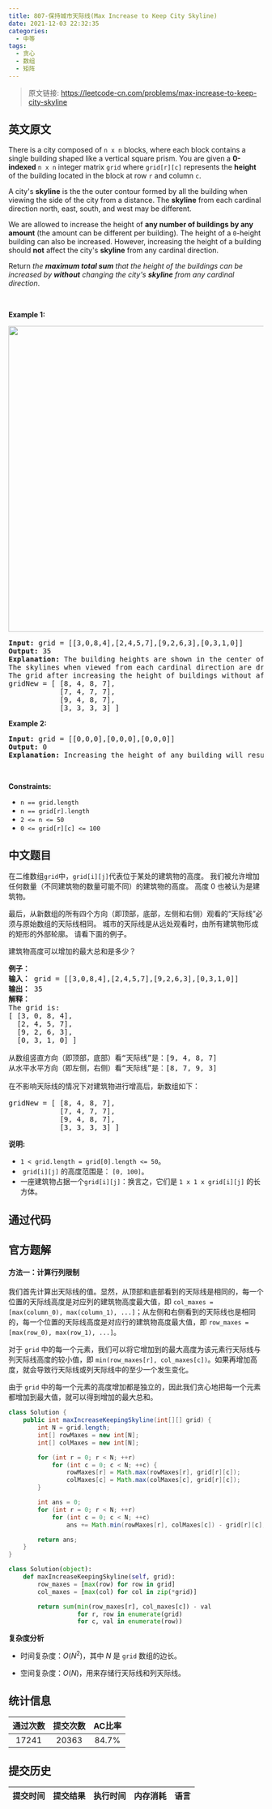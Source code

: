 ```yaml
---
title: 807-保持城市天际线(Max Increase to Keep City Skyline)
date: 2021-12-03 22:32:35
categories:
  - 中等
tags:
  - 贪心
  - 数组
  - 矩阵
---
```


> 原文链接: https://leetcode-cn.com/problems/max-increase-to-keep-city-skyline


## 英文原文
<div><p>There is a city composed of <code>n x n</code> blocks, where each block contains a single building shaped like a vertical square prism. You are given a <strong>0-indexed</strong> <code>n x n</code> integer matrix <code>grid</code> where <code>grid[r][c]</code> represents the <strong>height</strong> of the building located in the block at row <code>r</code> and column <code>c</code>.</p>

<p>A city&#39;s <strong>skyline</strong> is the the outer contour formed by all the building when viewing the side of the city from a distance. The <strong>skyline</strong> from each cardinal direction north, east, south, and west may be different.</p>

<p>We are allowed to increase the height of <strong>any number of buildings by any amount</strong> (the amount can be different per building). The height of a <code>0</code>-height building can also be increased. However, increasing the height of a building should <strong>not</strong> affect the city&#39;s <strong>skyline</strong> from any cardinal direction.</p>

<p>Return <em>the <strong>maximum total sum</strong> that the height of the buildings can be increased by <strong>without</strong> changing the city&#39;s <strong>skyline</strong> from any cardinal direction</em>.</p>

<p>&nbsp;</p>
<p><strong>Example 1:</strong></p>
<img alt="" src="https://assets.leetcode.com/uploads/2021/06/21/807-ex1.png" style="width: 700px; height: 603px;" />
<pre>
<strong>Input:</strong> grid = [[3,0,8,4],[2,4,5,7],[9,2,6,3],[0,3,1,0]]
<strong>Output:</strong> 35
<strong>Explanation:</strong> The building heights are shown in the center of the above image.
The skylines when viewed from each cardinal direction are drawn in red.
The grid after increasing the height of buildings without affecting skylines is:
gridNew = [ [8, 4, 8, 7],
            [7, 4, 7, 7],
            [9, 4, 8, 7],
            [3, 3, 3, 3] ]
</pre>

<p><strong>Example 2:</strong></p>

<pre>
<strong>Input:</strong> grid = [[0,0,0],[0,0,0],[0,0,0]]
<strong>Output:</strong> 0
<strong>Explanation:</strong> Increasing the height of any building will result in the skyline changing.
</pre>

<p>&nbsp;</p>
<p><strong>Constraints:</strong></p>

<ul>
	<li><code>n == grid.length</code></li>
	<li><code>n == grid[r].length</code></li>
	<li><code>2 &lt;= n &lt;= 50</code></li>
	<li><code>0 &lt;= grid[r][c] &lt;= 100</code></li>
</ul>
</div>

## 中文题目
<div><p>在二维数组<code>grid</code>中，<code>grid[i][j]</code>代表位于某处的建筑物的高度。 我们被允许增加任何数量（不同建筑物的数量可能不同）的建筑物的高度。 高度 0 也被认为是建筑物。</p>

<p>最后，从新数组的所有四个方向（即顶部，底部，左侧和右侧）观看的&ldquo;天际线&rdquo;必须与原始数组的天际线相同。 城市的天际线是从远处观看时，由所有建筑物形成的矩形的外部轮廓。 请看下面的例子。</p>

<p>建筑物高度可以增加的最大总和是多少？</p>

<pre>
<strong>例子：</strong>
<strong>输入：</strong> grid = [[3,0,8,4],[2,4,5,7],[9,2,6,3],[0,3,1,0]]
<strong>输出：</strong> 35
<strong>解释：</strong> 
The grid is:
[ [3, 0, 8, 4], 
  [2, 4, 5, 7],
  [9, 2, 6, 3],
  [0, 3, 1, 0] ]

从数组竖直方向（即顶部，底部）看&ldquo;天际线&rdquo;是：[9, 4, 8, 7]
从水平水平方向（即左侧，右侧）看&ldquo;天际线&rdquo;是：[8, 7, 9, 3]

在不影响天际线的情况下对建筑物进行增高后，新数组如下：

gridNew = [ [8, 4, 8, 7],
            [7, 4, 7, 7],
            [9, 4, 8, 7],
            [3, 3, 3, 3] ]
</pre>

<p><strong>说明: </strong></p>

<ul>
	<li><code>1 &lt; grid.length = grid[0].length &lt;= 50</code>。</li>
	<li>&nbsp;<code>grid[i][j]</code> 的高度范围是： <code>[0, 100]</code>。</li>
	<li>一座建筑物占据一个<code>grid[i][j]</code>：换言之，它们是 <code>1 x 1 x grid[i][j]</code> 的长方体。</li>
</ul>
</div>

## 通过代码
<RecoDemo>
</RecoDemo>


## 官方题解
#### 方法一：计算行列限制

我们首先计算出天际线的值。显然，从顶部和底部看到的天际线是相同的，每一个位置的天际线高度是对应列的建筑物高度最大值，即 `col_maxes = [max(column_0), max(column_1), ...]`；从左侧和右侧看到的天际线也是相同的，每一个位置的天际线高度是对应行的建筑物高度最大值，即 `row_maxes = [max(row_0), max(row_1), ...]`。

对于 `grid` 中的每一个元素，我们可以将它增加到的最大高度为该元素行天际线与列天际线高度的较小值，即 `min(row_maxes[r], col_maxes[c])`。如果再增加高度，就会导致行天际线或列天际线中的至少一个发生变化。

由于 `grid` 中的每一个元素的高度增加都是独立的，因此我们贪心地把每一个元素都增加到最大值，就可以得到增加的最大总和。

```Java [sol1]
class Solution {
    public int maxIncreaseKeepingSkyline(int[][] grid) {
        int N = grid.length;
        int[] rowMaxes = new int[N];
        int[] colMaxes = new int[N];

        for (int r = 0; r < N; ++r)
            for (int c = 0; c < N; ++c) {
                rowMaxes[r] = Math.max(rowMaxes[r], grid[r][c]);
                colMaxes[c] = Math.max(colMaxes[c], grid[r][c]);
        }

        int ans = 0;
        for (int r = 0; r < N; ++r)
            for (int c = 0; c < N; ++c)
                ans += Math.min(rowMaxes[r], colMaxes[c]) - grid[r][c];

        return ans;
    }
}
```

```Python [sol1]
class Solution(object):
    def maxIncreaseKeepingSkyline(self, grid):
        row_maxes = [max(row) for row in grid]
        col_maxes = [max(col) for col in zip(*grid)]

        return sum(min(row_maxes[r], col_maxes[c]) - val
                   for r, row in enumerate(grid)
                   for c, val in enumerate(row))
```

**复杂度分析**

* 时间复杂度：$O(N^2)$，其中 $N$ 是 `grid` 数组的边长。

* 空间复杂度：$O(N)$，用来存储行天际线和列天际线。

## 统计信息
| 通过次数 | 提交次数 | AC比率 |
| :------: | :------: | :------: |
|    17241    |    20363    |   84.7%   |

## 提交历史
| 提交时间 | 提交结果 | 执行时间 |  内存消耗  | 语言 |
| :------: | :------: | :------: | :--------: | :--------: |
